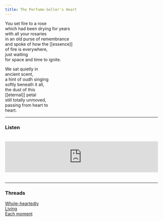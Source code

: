 ```yaml
---
title: The Perfume-Seller's Heart
---
```


You set fire to a rose  
which had been drying for years  
with all your rosaries  
in an old purse of remembrance  
and spoke of how the [[essence]]  
of fire is everywhere,  
just waiting  
for space and time to ignite.  
  
We sat quietly in  
ancient scent,  
a hint of oudh singing  
softly beneath it all,  
the dust of this  
[[eternal]] petal  
still totally unmoved,   
passing from heart to  
heart.  

---  

### Listen

<iframe src="https://anchor.fm/andy-tudhope/embed/episodes/The-Perfume-Sellers-Heart-enqvoq" height="102px" width="100%" style="margin: 20px 0px;" frameborder="0" scrolling="no"></iframe>

---

### Threads  
 
<a href="https://thebluebook.co.za/canto-iii/adam.html" target="_blank">Whole-heartedly</a><br/>
<a href="https://living.thebluebook.co.za/faith/longing_life.html" target="_blank">Living</a><br/>
<a href="https://dyeing.thebluebook.co.za/?stackedPages=%2Fnow" target="_blank">Each moment</a><br/>
